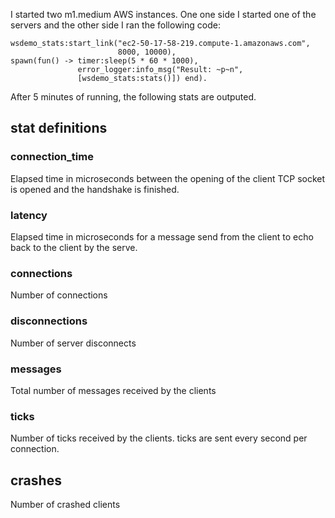 I started two m1.medium AWS instances.  One one side I started one of the 
servers and the other side I ran the following code:

    wsdemo_stats:start_link("ec2-50-17-58-219.compute-1.amazonaws.com",
                            8000, 10000),
    spawn(fun() -> timer:sleep(5 * 60 * 1000),
                   error_logger:info_msg("Result: ~p~n", 
                   [wsdemo_stats:stats()]) end).

After 5 minutes of running, the following stats are outputed.

## stat definitions

### connection_time

Elapsed time in microseconds between the opening of the client TCP socket
is opened and the handshake is finished.

### latency

Elapsed time in microseconds for a message send from the client to echo
back to the client by the serve.

### connections

Number of connections

### disconnections

Number of server disconnects

### messages

Total number of messages received by the clients

### ticks

Number of ticks received by the clients.  ticks are sent every second per
connection.

## crashes

Number of crashed clients

